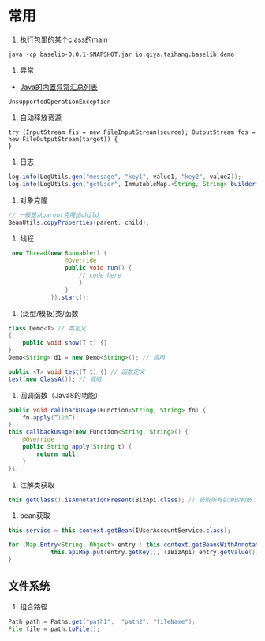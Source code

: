 # 常用

1. 执行包里的某个class的main
```
java -cp baselib-0.0.1-SNAPSHOT.jar io.qiya.taihang.baselib.demo
```

1. 异常
* [Java的内置异常汇总列表](https://blog.csdn.net/kaikeba/article/details/110438401)

```
UnsupportedOperationException
```

1. 自动释放资源
```
try (InputStream fis = new FileInputStream(source); OutputStream fos = new FileOutputStream(target)) {
}
```

1. 日志
```java
log.info(LogUtils.gen("message", "key1", value1, "key2", value2));
log.info(LogUtils.gen("getUser", ImmutableMap.<String, String> builder().put("token", token).put("userId", userId).build()));
```

1. 对象克隆
```java
// 一般是从parent克隆出child
BeanUtils.copyProperties(parent, child);
```

1. 线程
```java
 new Thread(new Runnable() {
                @Override
                public void run() {
                    // code here
                    }
                }
            }).start();
```

1. (泛型/模板)类/函数
```java
class Demo<T> // 类定义
{
    public void show(T t) {}
}
Demo<String> d1 = new Demo<String>(); // 调用

public <T> void test(T t) {} // 函数定义
test(new ClassA()); // 调用
```

1. 回调函数（Java8的功能）
```java
public void callbackUsage(Function<String, String> fn) {
    fn.apply(“123”);
}
this.callbackUsage(new Function<String, String>() {
    @Override
    public String apply(String t) {
        return null;
    }
});
```

1. 注解类获取
```java
this.getClass().isAnnotationPresent(BizApi.class); // 获取所有引用的判断：BizApi是annotation
```

1. bean获取

```java
this.service = this.context.getBean(IUserAccountService.class);

for (Map.Entry<String, Object> entry : this.context.getBeansWithAnnotation(BizApi.class).entrySet()) {
            this.apiMap.put(entry.getKey(), (IBizApi) entry.getValue());
}
```

## 文件系统
1. 组合路径
```java
Path path = Paths.get("path1",  "path2", "fileName");
File file = path.toFile();
```
